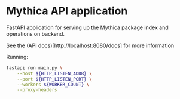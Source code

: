 Mythica API application
=====

FastAPI application for serving up the Mythica package index and 
operations on backend.

See the (API docs)[http://localhost:8080/docs] for more information

Running:

```bash
fastapi run main.py \
	--host ${HTTP_LISTEN_ADDR} \
	--port ${HTTP_LISTEN_PORT} \
	--workers ${WORKER_COUNT} \
	--proxy-headers
```
